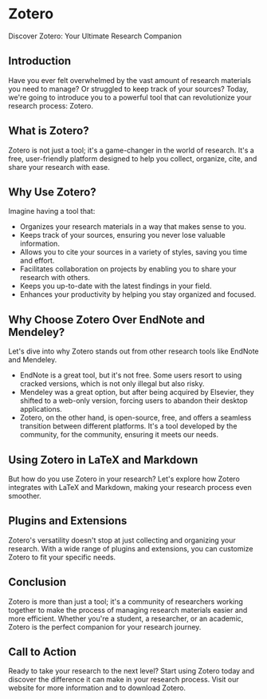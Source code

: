 # Zotero

Discover Zotero: Your Ultimate Research Companion

## Introduction

Have you ever felt overwhelmed by the vast amount of research materials you need to manage? Or struggled to keep track of your sources? Today, we're going to introduce you to a powerful tool that can revolutionize your research process: Zotero.

## What is Zotero?

Zotero is not just a tool; it's a game-changer in the world of research. It's a free, user-friendly platform designed to help you collect, organize, cite, and share your research with ease.

## Why Use Zotero?

Imagine having a tool that:

- Organizes your research materials in a way that makes sense to you.
- Keeps track of your sources, ensuring you never lose valuable information.
- Allows you to cite your sources in a variety of styles, saving you time and effort.
- Facilitates collaboration on projects by enabling you to share your research with others.
- Keeps you up-to-date with the latest findings in your field.
- Enhances your productivity by helping you stay organized and focused.

## Why Choose Zotero Over EndNote and Mendeley?

Let's dive into why Zotero stands out from other research tools like EndNote and Mendeley.

- EndNote is a great tool, but it's not free. Some users resort to using cracked versions, which is not only illegal but also risky.
- Mendeley was a great option, but after being acquired by Elsevier, they shifted to a web-only version, forcing users to abandon their desktop applications.
- Zotero, on the other hand, is open-source, free, and offers a seamless transition between different platforms. It's a tool developed by the community, for the community, ensuring it meets our needs.

## Using Zotero in LaTeX and Markdown

But how do you use Zotero in your research? Let's explore how Zotero integrates with LaTeX and Markdown, making your research process even smoother.

## Plugins and Extensions

Zotero's versatility doesn't stop at just collecting and organizing your research. With a wide range of plugins and extensions, you can customize Zotero to fit your specific needs.

## Conclusion

Zotero is more than just a tool; it's a community of researchers working together to make the process of managing research materials easier and more efficient. Whether you're a student, a researcher, or an academic, Zotero is the perfect companion for your research journey.

## Call to Action

Ready to take your research to the next level? Start using Zotero today and discover the difference it can make in your research process. Visit our website for more information and to download Zotero.
